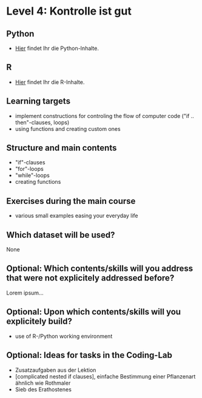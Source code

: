 # Level 4: Kontrolle ist gut

## Python

- [Hier](python/README.md) findet Ihr die Python-Inhalte.

## R

- [Hier](R/lektion.html) findet Ihr die R-Inhalte.

## Learning targets

- implement constructions for controling the flow of computer code ("if .. then"-clauses, loops)
- using functions and creating custom ones

## Structure and main contents

- "if"-clauses
- "for"-loops
- "while"-loops
- creating functions

## Exercises during the main course

- various small examples easing your everyday life

## Which dataset will be used?

None


## Optional: Which contents/skills will you address that were not explicitely addressed before?

Lorem ipsum...


## Optional: Upon which contents/skills will you explicitely build?

- use of R-/Python working environment


## Optional: Ideas for tasks in the Coding-Lab

- Zusatzaufgaben aus der Lektion
- [complicated nested if clauses], einfache Bestimmung einer Pflanzenart ähnlich wie Rothmaler
- Sieb des Erathostenes


